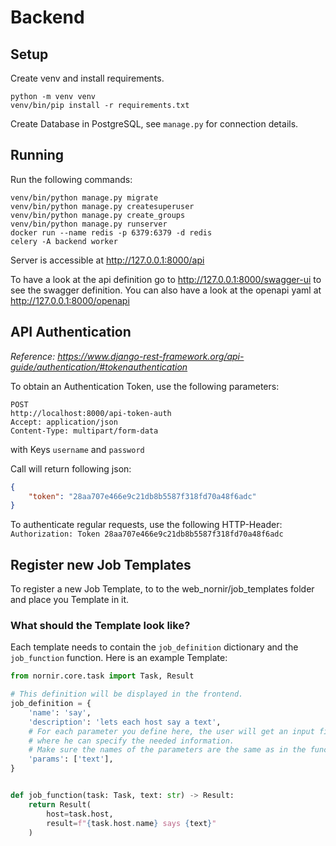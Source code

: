 # Backend

## Setup

Create venv and install requirements.

```
python -m venv venv
venv/bin/pip install -r requirements.txt
```

Create Database in PostgreSQL, see `manage.py` for connection details.

## Running

Run the following commands:

```
venv/bin/python manage.py migrate
venv/bin/python manage.py createsuperuser
venv/bin/python manage.py create_groups
venv/bin/python manage.py runserver
docker run --name redis -p 6379:6379 -d redis
celery -A backend worker
```

Server is accessible at http://127.0.0.1:8000/api

To have a look at the api definition go to http://127.0.0.1:8000/swagger-ui to see the swagger definition.
You can also have a look at the openapi yaml at http://127.0.0.1:8000/openapi

## API Authentication
*Reference: https://www.django-rest-framework.org/api-guide/authentication/#tokenauthentication*

To obtain an Authentication Token, use the following parameters:
```
POST
http://localhost:8000/api-token-auth
Accept: application/json
Content-Type: multipart/form-data
```
with Keys `username` and `password`

Call will return following json:

```json
{
    "token": "28aa707e466e9c21db8b5587f318fd70a48f6adc"
}
```

To authenticate regular requests, use the following HTTP-Header:
`Authorization: Token 28aa707e466e9c21db8b5587f318fd70a48f6adc`

## Register new Job Templates
To register a new Job Template, to to the web_nornir/job_templates folder and place you Template in it.

### What should the Template look like?
Each template needs to contain the `job_definition` dictionary and the `job_function` function.
Here is an example Template:
```python
from nornir.core.task import Task, Result

# This definition will be displayed in the frontend.
job_definition = {
    'name': 'say',
    'description': 'lets each host say a text',
    # For each parameter you define here, the user will get an input field,
    # where he can specify the needed information.
    # Make sure the names of the parameters are the same as in the function signature.
    'params': ['text'],
}


def job_function(task: Task, text: str) -> Result:
    return Result(
        host=task.host,
        result=f"{task.host.name} says {text}"
    )

```
